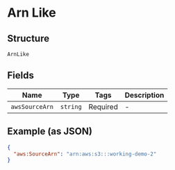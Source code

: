 
# Arn Like

## Structure

`ArnLike`

## Fields

| Name | Type | Tags | Description |
|  --- | --- | --- | --- |
| `awsSourceArn` | `string` | Required | - |

## Example (as JSON)

```json
{
  "aws:SourceArn": "arn:aws:s3:::working-demo-2"
}
```

